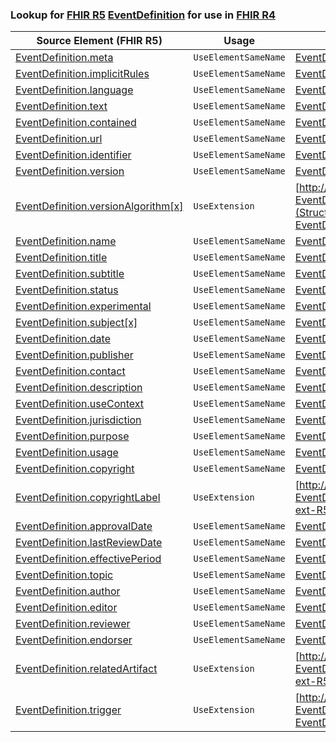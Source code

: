 ### Lookup for [FHIR R5](https://hl7.org/fhir/R5/) [EventDefinition](https://hl7.org/fhir/R5/EventDefinition.html) for use in [FHIR R4](https://hl7.org/fhir/R4/)

| Source Element (FHIR R5) | Usage | Target |
| -------------- | ----- | ------ |
| [EventDefinition.meta](https://hl7.org/fhir/R5/EventDefinition.html#resource) | `UseElementSameName` | [EventDefinition.meta](https://hl7.org/fhir/R4/EventDefinition.html#resource) |
| [EventDefinition.implicitRules](https://hl7.org/fhir/R5/EventDefinition.html#resource) | `UseElementSameName` | [EventDefinition.implicitRules](https://hl7.org/fhir/R4/EventDefinition.html#resource) |
| [EventDefinition.language](https://hl7.org/fhir/R5/EventDefinition.html#resource) | `UseElementSameName` | [EventDefinition.language](https://hl7.org/fhir/R4/EventDefinition.html#resource) |
| [EventDefinition.text](https://hl7.org/fhir/R5/EventDefinition.html#resource) | `UseElementSameName` | [EventDefinition.text](https://hl7.org/fhir/R4/EventDefinition.html#resource) |
| [EventDefinition.contained](https://hl7.org/fhir/R5/EventDefinition.html#resource) | `UseElementSameName` | [EventDefinition.contained](https://hl7.org/fhir/R4/EventDefinition.html#resource) |
| [EventDefinition.url](https://hl7.org/fhir/R5/EventDefinition.html#resource) | `UseElementSameName` | [EventDefinition.url](https://hl7.org/fhir/R4/EventDefinition.html#resource) |
| [EventDefinition.identifier](https://hl7.org/fhir/R5/EventDefinition.html#resource) | `UseElementSameName` | [EventDefinition.identifier](https://hl7.org/fhir/R4/EventDefinition.html#resource) |
| [EventDefinition.version](https://hl7.org/fhir/R5/EventDefinition.html#resource) | `UseElementSameName` | [EventDefinition.version](https://hl7.org/fhir/R4/EventDefinition.html#resource) |
| [EventDefinition.versionAlgorithm[x]](https://hl7.org/fhir/R5/EventDefinition.html#resource) | `UseExtension` | [http://hl7.org/fhir/5.0/StructureDefinition/extension-EventDefinition.versionAlgorithm](StructureDefinition-ext-R5-EventDefinition.versionAlgorithm.html) |
| [EventDefinition.name](https://hl7.org/fhir/R5/EventDefinition.html#resource) | `UseElementSameName` | [EventDefinition.name](https://hl7.org/fhir/R4/EventDefinition.html#resource) |
| [EventDefinition.title](https://hl7.org/fhir/R5/EventDefinition.html#resource) | `UseElementSameName` | [EventDefinition.title](https://hl7.org/fhir/R4/EventDefinition.html#resource) |
| [EventDefinition.subtitle](https://hl7.org/fhir/R5/EventDefinition.html#resource) | `UseElementSameName` | [EventDefinition.subtitle](https://hl7.org/fhir/R4/EventDefinition.html#resource) |
| [EventDefinition.status](https://hl7.org/fhir/R5/EventDefinition.html#resource) | `UseElementSameName` | [EventDefinition.status](https://hl7.org/fhir/R4/EventDefinition.html#resource) |
| [EventDefinition.experimental](https://hl7.org/fhir/R5/EventDefinition.html#resource) | `UseElementSameName` | [EventDefinition.experimental](https://hl7.org/fhir/R4/EventDefinition.html#resource) |
| [EventDefinition.subject[x]](https://hl7.org/fhir/R5/EventDefinition.html#resource) | `UseElementSameName` | [EventDefinition.subject[x]](https://hl7.org/fhir/R4/EventDefinition.html#resource) |
| [EventDefinition.date](https://hl7.org/fhir/R5/EventDefinition.html#resource) | `UseElementSameName` | [EventDefinition.date](https://hl7.org/fhir/R4/EventDefinition.html#resource) |
| [EventDefinition.publisher](https://hl7.org/fhir/R5/EventDefinition.html#resource) | `UseElementSameName` | [EventDefinition.publisher](https://hl7.org/fhir/R4/EventDefinition.html#resource) |
| [EventDefinition.contact](https://hl7.org/fhir/R5/EventDefinition.html#resource) | `UseElementSameName` | [EventDefinition.contact](https://hl7.org/fhir/R4/EventDefinition.html#resource) |
| [EventDefinition.description](https://hl7.org/fhir/R5/EventDefinition.html#resource) | `UseElementSameName` | [EventDefinition.description](https://hl7.org/fhir/R4/EventDefinition.html#resource) |
| [EventDefinition.useContext](https://hl7.org/fhir/R5/EventDefinition.html#resource) | `UseElementSameName` | [EventDefinition.useContext](https://hl7.org/fhir/R4/EventDefinition.html#resource) |
| [EventDefinition.jurisdiction](https://hl7.org/fhir/R5/EventDefinition.html#resource) | `UseElementSameName` | [EventDefinition.jurisdiction](https://hl7.org/fhir/R4/EventDefinition.html#resource) |
| [EventDefinition.purpose](https://hl7.org/fhir/R5/EventDefinition.html#resource) | `UseElementSameName` | [EventDefinition.purpose](https://hl7.org/fhir/R4/EventDefinition.html#resource) |
| [EventDefinition.usage](https://hl7.org/fhir/R5/EventDefinition.html#resource) | `UseElementSameName` | [EventDefinition.usage](https://hl7.org/fhir/R4/EventDefinition.html#resource) |
| [EventDefinition.copyright](https://hl7.org/fhir/R5/EventDefinition.html#resource) | `UseElementSameName` | [EventDefinition.copyright](https://hl7.org/fhir/R4/EventDefinition.html#resource) |
| [EventDefinition.copyrightLabel](https://hl7.org/fhir/R5/EventDefinition.html#resource) | `UseExtension` | [http://hl7.org/fhir/5.0/StructureDefinition/extension-EventDefinition.copyrightLabel](StructureDefinition-ext-R5-EventDefinition.copyrightLabel.html) |
| [EventDefinition.approvalDate](https://hl7.org/fhir/R5/EventDefinition.html#resource) | `UseElementSameName` | [EventDefinition.approvalDate](https://hl7.org/fhir/R4/EventDefinition.html#resource) |
| [EventDefinition.lastReviewDate](https://hl7.org/fhir/R5/EventDefinition.html#resource) | `UseElementSameName` | [EventDefinition.lastReviewDate](https://hl7.org/fhir/R4/EventDefinition.html#resource) |
| [EventDefinition.effectivePeriod](https://hl7.org/fhir/R5/EventDefinition.html#resource) | `UseElementSameName` | [EventDefinition.effectivePeriod](https://hl7.org/fhir/R4/EventDefinition.html#resource) |
| [EventDefinition.topic](https://hl7.org/fhir/R5/EventDefinition.html#resource) | `UseElementSameName` | [EventDefinition.topic](https://hl7.org/fhir/R4/EventDefinition.html#resource) |
| [EventDefinition.author](https://hl7.org/fhir/R5/EventDefinition.html#resource) | `UseElementSameName` | [EventDefinition.author](https://hl7.org/fhir/R4/EventDefinition.html#resource) |
| [EventDefinition.editor](https://hl7.org/fhir/R5/EventDefinition.html#resource) | `UseElementSameName` | [EventDefinition.editor](https://hl7.org/fhir/R4/EventDefinition.html#resource) |
| [EventDefinition.reviewer](https://hl7.org/fhir/R5/EventDefinition.html#resource) | `UseElementSameName` | [EventDefinition.reviewer](https://hl7.org/fhir/R4/EventDefinition.html#resource) |
| [EventDefinition.endorser](https://hl7.org/fhir/R5/EventDefinition.html#resource) | `UseElementSameName` | [EventDefinition.endorser](https://hl7.org/fhir/R4/EventDefinition.html#resource) |
| [EventDefinition.relatedArtifact](https://hl7.org/fhir/R5/EventDefinition.html#resource) | `UseExtension` | [http://hl7.org/fhir/5.0/StructureDefinition/extension-EventDefinition.relatedArtifact](StructureDefinition-ext-R5-EventDefinition.relatedArtifact.html) |
| [EventDefinition.trigger](https://hl7.org/fhir/R5/EventDefinition.html#resource) | `UseExtension` | [http://hl7.org/fhir/5.0/StructureDefinition/extension-EventDefinition.trigger](StructureDefinition-ext-R5-EventDefinition.trigger.html) |
